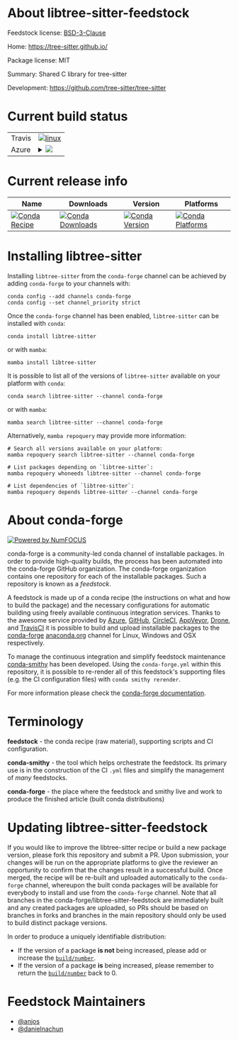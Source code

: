 About libtree-sitter-feedstock
==============================

Feedstock license: [BSD-3-Clause](https://github.com/conda-forge/libtree-sitter-feedstock/blob/main/LICENSE.txt)

Home: https://tree-sitter.github.io/

Package license: MIT

Summary: Shared C library for tree-sitter

Development: https://github.com/tree-sitter/tree-sitter

Current build status
====================


<table><tr>
    <td>Travis</td>
    <td>
      <a href="https://app.travis-ci.com/conda-forge/libtree-sitter-feedstock">
        <img alt="linux" src="https://img.shields.io/travis/com/conda-forge/libtree-sitter-feedstock/main.svg?label=Linux">
      </a>
    </td>
  </tr>
    
  <tr>
    <td>Azure</td>
    <td>
      <details>
        <summary>
          <a href="https://dev.azure.com/conda-forge/feedstock-builds/_build/latest?definitionId=19281&branchName=main">
            <img src="https://dev.azure.com/conda-forge/feedstock-builds/_apis/build/status/libtree-sitter-feedstock?branchName=main">
          </a>
        </summary>
        <table>
          <thead><tr><th>Variant</th><th>Status</th></tr></thead>
          <tbody><tr>
              <td>linux_64</td>
              <td>
                <a href="https://dev.azure.com/conda-forge/feedstock-builds/_build/latest?definitionId=19281&branchName=main">
                  <img src="https://dev.azure.com/conda-forge/feedstock-builds/_apis/build/status/libtree-sitter-feedstock?branchName=main&jobName=linux&configuration=linux%20linux_64_" alt="variant">
                </a>
              </td>
            </tr><tr>
              <td>linux_aarch64</td>
              <td>
                <a href="https://dev.azure.com/conda-forge/feedstock-builds/_build/latest?definitionId=19281&branchName=main">
                  <img src="https://dev.azure.com/conda-forge/feedstock-builds/_apis/build/status/libtree-sitter-feedstock?branchName=main&jobName=linux&configuration=linux%20linux_aarch64_" alt="variant">
                </a>
              </td>
            </tr><tr>
              <td>linux_ppc64le</td>
              <td>
                <a href="https://dev.azure.com/conda-forge/feedstock-builds/_build/latest?definitionId=19281&branchName=main">
                  <img src="https://dev.azure.com/conda-forge/feedstock-builds/_apis/build/status/libtree-sitter-feedstock?branchName=main&jobName=linux&configuration=linux%20linux_ppc64le_" alt="variant">
                </a>
              </td>
            </tr><tr>
              <td>osx_64</td>
              <td>
                <a href="https://dev.azure.com/conda-forge/feedstock-builds/_build/latest?definitionId=19281&branchName=main">
                  <img src="https://dev.azure.com/conda-forge/feedstock-builds/_apis/build/status/libtree-sitter-feedstock?branchName=main&jobName=osx&configuration=osx%20osx_64_" alt="variant">
                </a>
              </td>
            </tr><tr>
              <td>osx_arm64</td>
              <td>
                <a href="https://dev.azure.com/conda-forge/feedstock-builds/_build/latest?definitionId=19281&branchName=main">
                  <img src="https://dev.azure.com/conda-forge/feedstock-builds/_apis/build/status/libtree-sitter-feedstock?branchName=main&jobName=osx&configuration=osx%20osx_arm64_" alt="variant">
                </a>
              </td>
            </tr><tr>
              <td>win_64</td>
              <td>
                <a href="https://dev.azure.com/conda-forge/feedstock-builds/_build/latest?definitionId=19281&branchName=main">
                  <img src="https://dev.azure.com/conda-forge/feedstock-builds/_apis/build/status/libtree-sitter-feedstock?branchName=main&jobName=win&configuration=win%20win_64_" alt="variant">
                </a>
              </td>
            </tr>
          </tbody>
        </table>
      </details>
    </td>
  </tr>
</table>

Current release info
====================

| Name | Downloads | Version | Platforms |
| --- | --- | --- | --- |
| [![Conda Recipe](https://img.shields.io/badge/recipe-libtree--sitter-green.svg)](https://anaconda.org/conda-forge/libtree-sitter) | [![Conda Downloads](https://img.shields.io/conda/dn/conda-forge/libtree-sitter.svg)](https://anaconda.org/conda-forge/libtree-sitter) | [![Conda Version](https://img.shields.io/conda/vn/conda-forge/libtree-sitter.svg)](https://anaconda.org/conda-forge/libtree-sitter) | [![Conda Platforms](https://img.shields.io/conda/pn/conda-forge/libtree-sitter.svg)](https://anaconda.org/conda-forge/libtree-sitter) |

Installing libtree-sitter
=========================

Installing `libtree-sitter` from the `conda-forge` channel can be achieved by adding `conda-forge` to your channels with:

```
conda config --add channels conda-forge
conda config --set channel_priority strict
```

Once the `conda-forge` channel has been enabled, `libtree-sitter` can be installed with `conda`:

```
conda install libtree-sitter
```

or with `mamba`:

```
mamba install libtree-sitter
```

It is possible to list all of the versions of `libtree-sitter` available on your platform with `conda`:

```
conda search libtree-sitter --channel conda-forge
```

or with `mamba`:

```
mamba search libtree-sitter --channel conda-forge
```

Alternatively, `mamba repoquery` may provide more information:

```
# Search all versions available on your platform:
mamba repoquery search libtree-sitter --channel conda-forge

# List packages depending on `libtree-sitter`:
mamba repoquery whoneeds libtree-sitter --channel conda-forge

# List dependencies of `libtree-sitter`:
mamba repoquery depends libtree-sitter --channel conda-forge
```


About conda-forge
=================

[![Powered by
NumFOCUS](https://img.shields.io/badge/powered%20by-NumFOCUS-orange.svg?style=flat&colorA=E1523D&colorB=007D8A)](https://numfocus.org)

conda-forge is a community-led conda channel of installable packages.
In order to provide high-quality builds, the process has been automated into the
conda-forge GitHub organization. The conda-forge organization contains one repository
for each of the installable packages. Such a repository is known as a *feedstock*.

A feedstock is made up of a conda recipe (the instructions on what and how to build
the package) and the necessary configurations for automatic building using freely
available continuous integration services. Thanks to the awesome service provided by
[Azure](https://azure.microsoft.com/en-us/services/devops/), [GitHub](https://github.com/),
[CircleCI](https://circleci.com/), [AppVeyor](https://www.appveyor.com/),
[Drone](https://cloud.drone.io/welcome), and [TravisCI](https://travis-ci.com/)
it is possible to build and upload installable packages to the
[conda-forge](https://anaconda.org/conda-forge) [anaconda.org](https://anaconda.org/)
channel for Linux, Windows and OSX respectively.

To manage the continuous integration and simplify feedstock maintenance
[conda-smithy](https://github.com/conda-forge/conda-smithy) has been developed.
Using the ``conda-forge.yml`` within this repository, it is possible to re-render all of
this feedstock's supporting files (e.g. the CI configuration files) with ``conda smithy rerender``.

For more information please check the [conda-forge documentation](https://conda-forge.org/docs/).

Terminology
===========

**feedstock** - the conda recipe (raw material), supporting scripts and CI configuration.

**conda-smithy** - the tool which helps orchestrate the feedstock.
                   Its primary use is in the construction of the CI ``.yml`` files
                   and simplify the management of *many* feedstocks.

**conda-forge** - the place where the feedstock and smithy live and work to
                  produce the finished article (built conda distributions)


Updating libtree-sitter-feedstock
=================================

If you would like to improve the libtree-sitter recipe or build a new
package version, please fork this repository and submit a PR. Upon submission,
your changes will be run on the appropriate platforms to give the reviewer an
opportunity to confirm that the changes result in a successful build. Once
merged, the recipe will be re-built and uploaded automatically to the
`conda-forge` channel, whereupon the built conda packages will be available for
everybody to install and use from the `conda-forge` channel.
Note that all branches in the conda-forge/libtree-sitter-feedstock are
immediately built and any created packages are uploaded, so PRs should be based
on branches in forks and branches in the main repository should only be used to
build distinct package versions.

In order to produce a uniquely identifiable distribution:
 * If the version of a package **is not** being increased, please add or increase
   the [``build/number``](https://docs.conda.io/projects/conda-build/en/latest/resources/define-metadata.html#build-number-and-string).
 * If the version of a package **is** being increased, please remember to return
   the [``build/number``](https://docs.conda.io/projects/conda-build/en/latest/resources/define-metadata.html#build-number-and-string)
   back to 0.

Feedstock Maintainers
=====================

* [@anjos](https://github.com/anjos/)
* [@danielnachun](https://github.com/danielnachun/)

